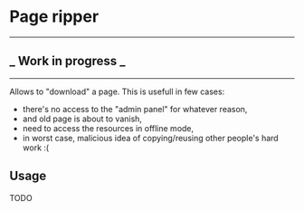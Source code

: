 # Page ripper

---
## _ Work in progress _
---

Allows to "download" a page. This is usefull in few cases:
 - there's no access to the "admin panel" for whatever reason,
 - and old page is about to vanish,
 - need to access the resources in offline mode,
 - in worst case, malicious idea of copying/reusing other people's hard work :(

## Usage
TODO
